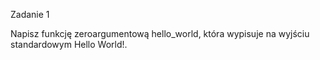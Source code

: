 Zadanie 1

Napisz funkcję zeroargumentową hello_world, która wypisuje na wyjściu standardowym Hello World!.